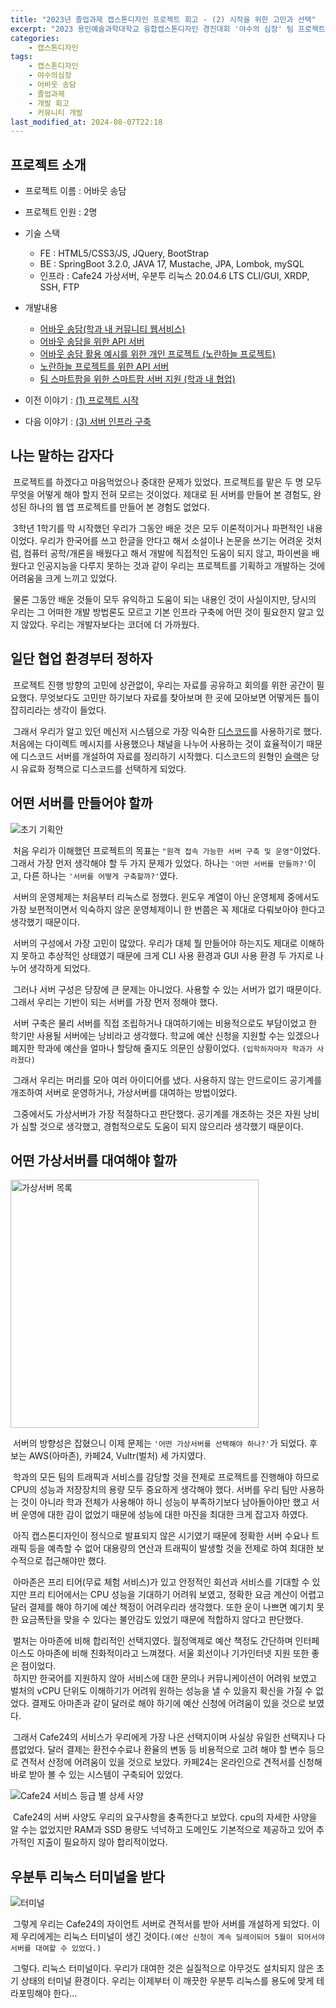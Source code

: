 ```yaml
---
title: "2023년 졸업과제 캡스톤디자인 프로젝트 회고 - (2) 시작을 위한 고민과 선택"
excerpt: "2023 용인예술과학대학교 융합캡스톤디자인 경진대회 '야수의 심장' 팀 프로젝트 회고"
categories:
    - 캡스톤디자인
tags:
    - 캡스톤디자인
    - 야수의심장
    - 어바웃 송담
    - 졸업과제
    - 개발 회고
    - 커뮤니티 개발
last_modified_at: 2024-08-07T22:18
---
```


## 프로젝트 소개

* 프로젝트 이름 : 어바웃 송담
* 프로젝트 인원 : 2명
* 기술 스택
    * FE : HTML5/CSS3/JS, JQuery, BootStrap
    * BE : SpringBoot 3.2.0, JAVA 17, Mustache, JPA, Lombok, mySQL
    * 인프라 : Cafe24 가상서버, 우분투 리눅스 20.04.6 LTS CLI/GUI, XRDP, SSH, FTP
* 개발내용
    * [어바웃 송담(학과 내 커뮤니티 웹서비스)](https://github.com/godokan/ccsYasu)
    * [어바웃 송담을 위한 API 서버](https://github.com/godokan/ccsApi)
    * [어바웃 송담 활용 예시를 위한 개인 프로젝트 (노란하늘 프로젝트)](https://github.com/godokan/YellowSky)
    * [노란하늘 프로젝트를 위한 API 서버](https://github.com/godokan/YellowSkyAPI)
    * [팀 스마트팜을 위한 스마트팜 서버 지원 (학과 내 협업)](https://github.com/godokan/SmartFarm)

* 이전 이야기 : [(1) 프로젝트 시작](https://godokan.github.io/캡스톤디자인/야수의심장-회고-1/)
* 다음 이야기 : [(3) 서버 인프라 구축](https://godokan.github.io/캡스톤디자인/야수의심장-회고-3/)

## 나는 말하는 감자다

&nbsp;프로젝트를 하겠다고 마음먹었으나 중대한 문제가 있었다. 프로젝트를 맡은 두 명 모두 무엇을 어떻게 해야 할지 전혀 모르는 것이었다. 제대로 된 서버를 만들어 본 경험도, 완성된 하나의 웹 앱 프로젝트를 만들어 본 경험도 없었다.

&nbsp;3학년 1학기를 막 시작했던 우리가 그동안 배운 것은 모두 이론적이거나 파편적인 내용이었다. 우리가 한국어를 쓰고 한글을 안다고 해서 소설이나 논문을 쓰기는 어려운 것처럼, 컴퓨터 공학/개론을 배웠다고 해서 개발에 직접적인 도움이 되지 않고, 파이썬을 배웠다고 인공지능을 다루지 못하는 것과 같이 우리는 프로젝트를 기획하고 개발하는 것에 어려움을 크게 느끼고 있었다.

&nbsp;물론 그동안 배운 것들이 모두 유익하고 도움이 되는 내용인 것이 사실이지만, 당시의 우리는 그 어떠한 개발 방법론도 모르고 기본 인프라 구축에 어떤 것이 필요한지 알고 있지 않았다. 우리는 개발자보다는 코더에 더 가까웠다.

## 일단 협업 환경부터 정하자

&nbsp;프로젝트 진행 방향의 고민에 상관없이, 우리는 자료를 공유하고 회의를 위한 공간이 필요했다. 무엇보다도 고민만 하기보다 자료를 찾아보며 한 곳에 모아보면 어떻게든 틀이 잡히리라는 생각이 들었다.

&nbsp;그래서 우리가 알고 있던 메신저 시스템으로 가장 익숙한 [디스코드](https://discord.com)를 사용하기로 했다. 처음에는 다이렉트 메시지를 사용했으나 채널을 나누어 사용하는 것이 효율적이기 때문에 디스코드 서버를 개설하여 자료를 정리하기 시작했다. 디스코드의 원형인 [슬랙](https://slack.com/intl/ko-kr/)은 당시 유료화 정책으로 디스코드를 선택하게 되었다.

## 어떤 서버를 만들어야 할까

![초기 기획안](https://github.com/user-attachments/assets/580f21f7-7349-4ec2-b666-7a0af69e2c11)

&nbsp;처음 우리가 이해했던 프로젝트의 목표는 `"원격 접속 가능한 서버 구축 및 운영"`이었다. 그래서 가장 먼저 생각해야 할 두 가지 문제가 있었다. 하나는 `'어떤 서버를 만들까?'`이고, 다른 하나는 `'서버를 어떻게 구축할까?'`였다.

&nbsp;서버의 운영체제는 처음부터 리눅스로 정했다. 윈도우 계열이 아닌 운영체제 중에서도 가장 보편적이면서 익숙하지 않은 운영체제이니 한 번쯤은 꼭 제대로 다뤄보아야 한다고 생각했기 때문이다.

&nbsp;서버의 구성에서 가장 고민이 많았다. 우리가 대체 뭘 만들어야 하는지도 제대로 이해하지 못하고 추상적인 상태였기 때문에 크게 CLI 사용 환경과 GUI 사용 환경 두 가지로 나누어 생각하게 되었다.

&nbsp;그러나 서버 구성은 당장에 큰 문제는 아니었다. 사용할 수 있는 서버가 없기 때문이다. 그래서 우리는 기반이 되는 서버를 가장 먼저 정해야 했다.

&nbsp;서버 구축은 물리 서버를 직접 조립하거나 대여하기에는 비용적으로도 부담이었고 한 학기만 사용될 서버에는 낭비라고 생각했다. 학교에 예산 신청을 지원할 수는 있겠으나 폐지한 학과에 예산을 얼마나 할당해 줄지도 의문인 상황이었다. `(입학하자마자 학과가 사라졌다)`

&nbsp;그래서 우리는 머리를 모아 여러 아이디어를 냈다. 사용하지 않는 안드로이드 공기계를 개조하여 서버로 운영하거나, 가상서버를 대여하는 방법이었다.

&nbsp;그중에서도 가상서버가 가장 적절하다고 판단했다. 공기계를 개조하는 것은 자원 낭비가 심할 것으로 생각했고, 경험적으로도 도움이 되지 않으리라 생각했기 때문이다.

## 어떤 가상서버를 대여해야 할까

<img width="397" alt="가상서버 목록" src="https://github.com/user-attachments/assets/728c4cd0-764a-457e-b6c0-a12a215f31cd">

&nbsp;서버의 방향성은 잡혔으니 이제 문제는 `'어떤 가상서버를 선택해야 하나?'`가 되었다. 후보는 AWS(아마존), 카페24, Vultr(벌처) 세 가지였다.

&nbsp;학과의 모든 팀의 트래픽과 서비스를 감당할 것을 전제로 프로젝트를 진행해야 하므로 CPU의 성능과 저장장치의 용량 모두 중요하게 생각해야 했다. 서버를 우리 팀만 사용하는 것이 아니라 학과 전체가 사용해야 하니 성능이 부족하기보다 남아돌아야만 했고 서버 운영에 대한 감이 없었기 때문에 성능에 대한 마진을 최대한 크게 잡고자 하였다.

&nbsp;아직 캡스톤디자인이 정식으로 발표되지 않은 시기였기 때문에 정확한 서버 수요나 트래픽 등을 예측할 수 없어 대용량의 연산과 트래픽이 발생할 것을 전제로 하여 최대한 보수적으로 접근해야만 했다.

&nbsp;아마존은 프리 티어(무료 체험 서비스)가 있고 안정적인 회선과 서비스를 기대할 수 있지만 프리 티어에서는 CPU 성능을 기대하기 어려워 보였고, 정확한 요금 계산이 어렵고 달러 결제를 해야 하기에 예산 책정이 어려우리라 생각했다. 또한 운이 나쁘면 예기치 못한 요금폭탄을 맞을 수 있다는 불안감도 있었기 때문에 적합하지 않다고 판단했다.

&nbsp;벌처는 아마존에 비해 합리적인 선택지였다. 월정액제로 예산 책정도 간단하며 인터페이스도 아마존에 비해 친화적이라고 느껴졌다. 서울 회선이나 기가인터넷 지원 또한 좋은 점이었다.
<br/>&nbsp;하지만 한국어를 지원하지 않아 서비스에 대한 문의나 커뮤니케이션이 어려워 보였고 벌처의 vCPU 단위도 이해하기가 어려워 원하는 성능을 낼 수 있을지 확신을 가질 수 없었다. 결제도 아마존과 같이 달러로 해야 하기에 예산 신청에 어려움이 있을 것으로 보였다.

&nbsp;그래서 Cafe24의 서비스가 우리에게 가장 나은 선택지이며 사실상 유일한 선택지나 다름없었다. 달러 결제는 환전수수료나 환율의 변동 등 비용적으로 고려 해야 할 변수 등으로 견적서 산정에 어려움이 있을 것으로 보았다. 카페24는 온라인으로 견적서를 신청해 바로 받아 볼 수 있는 시스템이 구축되어 있었다.

![Cafe24 서비스 등급 별 상세 사양](https://github.com/user-attachments/assets/6dc186eb-d1dc-47c6-92cd-473e537ca23c)

&nbsp;Cafe24의 서버 사양도 우리의 요구사항을 충족한다고 보았다. cpu의 자세한 사양을 알 수는 없었지만 RAM과 SSD 용량도 넉넉하고 도메인도 기본적으로 제공하고 있어 추가적인 지출이 필요하지 않아 합리적이었다.

## 우분투 리눅스 터미널을 받다

![터미널](https://github.com/user-attachments/assets/ab318702-8497-40a0-8bfc-9346d1ecc650)

&nbsp;그렇게 우리는 Cafe24의 자이언트 서버로 견적서를 받아 서버를 개설하게 되었다. 이제 우리에게는 리눅스 터미널이 생긴 것이다.`(예산 신청이 계속 딜레이되어 5월이 되어서야 서버를 대여할 수 있었다.)`

&nbsp;그렇다. 리눅스 터미널이다. 우리가 대여한 것은 실질적으로 아무것도 설치되지 않은 초기 상태의 터미널 환경이다. 우리는 이제부터 이 깨끗한 우분투 리눅스를 용도에 맞게 테라포밍해야 한다...